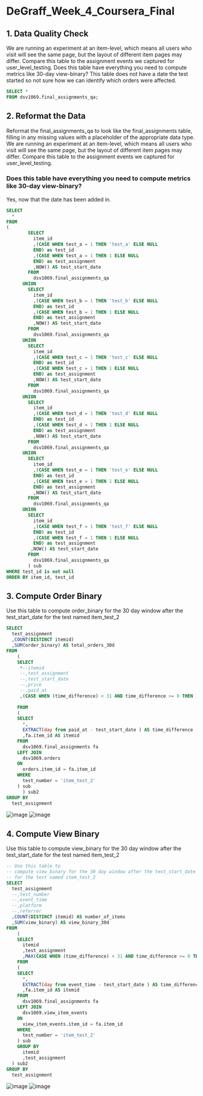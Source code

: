 # DeGraff_Week_4_Coursera_Final

## 1. Data Quality Check

We are running an experiment at an item-level, which means all users who visit will see the same page, but the layout of different item pages may differ.
Compare this table to the assignment events we captured for user_level_testing.
Does this table have everything you need to compute metrics like 30-day view-binary?
     This table does not have a date the test started so not sure how we can identify which orders were affected.
    
```SQL
SELECT * 
FROM dsv1069.final_assignments_qa;
```

## 2. Reformat the Data
Reformat the final_assignments_qa to look like the final_assignments table, filling in any missing values with a placeholder of the appropriate data type.
We are running an experiment at an item-level, which means all users who visit will see the same page, but the layout of different item pages may differ.
Compare this table to the assignment events we captured for user_level_testing.
### Does this table have everything you need to compute metrics like 30-day view-binary? 
Yes, now that the date has been added in.

```SQL
SELECT
  *
FROM
(
        SELECT 
          item_id
          ,(CASE WHEN test_a = 1 THEN 'test_a' ELSE NULL
          END) as test_id
          ,(CASE WHEN test_a = 1 THEN 1 ELSE NULL
          END) as test_assignment
          ,NOW() AS test_start_date
        FROM 
          dsv1069.final_assignments_qa
      UNION
        SELECT 
          item_id
          ,(CASE WHEN test_b = 1 THEN 'test_b' ELSE NULL
          END) as test_id
          ,(CASE WHEN test_b = 1 THEN 1 ELSE NULL
          END) as test_assignment
          ,NOW() AS test_start_date
        FROM 
          dsv1069.final_assignments_qa
      UNION
        SELECT 
          item_id
          ,(CASE WHEN test_c = 1 THEN 'test_c' ELSE NULL
          END) as test_id
          ,(CASE WHEN test_c = 1 THEN 1 ELSE NULL
          END) as test_assignment
          ,NOW() AS test_start_date
        FROM 
          dsv1069.final_assignments_qa
      UNION
        SELECT 
          item_id
          ,(CASE WHEN test_d = 1 THEN 'test_d' ELSE NULL
          END) as test_id
          ,(CASE WHEN test_d = 1 THEN 1 ELSE NULL
          END) as test_assignment
          ,NOW() AS test_start_date
        FROM 
          dsv1069.final_assignments_qa
      UNION 
        SELECT 
          item_id
          ,(CASE WHEN test_e = 1 THEN 'test_e' ELSE NULL
          END) as test_id
          ,(CASE WHEN test_e = 1 THEN 1 ELSE NULL
          END) as test_assignment
          ,NOW() AS test_start_date
        FROM 
          dsv1069.final_assignments_qa
      UNION 
        SELECT 
          item_id
          ,(CASE WHEN test_f = 1 THEN 'test_f' ELSE NULL
          END) as test_id
          ,(CASE WHEN test_f = 1 THEN 1 ELSE NULL
          END) as test_assignment
         ,NOW() AS test_start_date
        FROM 
          dsv1069.final_assignments_qa
        ) sub
WHERE test_id is not null
ORDER BY item_id, test_id
```

## 3. Compute Order Binary
Use this table to compute order_binary for the 30 day window after the test_start_date for the test named item_test_2

```SQL
SELECT 
  test_assignment
  ,COUNT(DISTINCT itemid)
  ,SUM(order_binary) AS total_orders_30d
FROM
    (
    SELECT 
     *--itemid
     --,test_assignment
     --,test_start_date
     --,price
     --,paid_at
     ,(CASE WHEN (time_difference) < 31 AND time_difference >= 0 THEN 1 ELSE 0 END) AS order_binary
     
    FROM
    (
    SELECT
      *,
      EXTRACT(day from paid_at - test_start_date ) AS time_difference
      ,fa.item_id AS itemid
    FROM 
      dsv1069.final_assignments fa
    LEFT JOIN 
      dsv1069.orders
    ON 
      orders.item_id = fa.item_id
    WHERE 
      test_number = 'item_test_2'
    ) sub
      ) sub2
GROUP BY 
  test_assignment
```
![image](https://github.com/mwadegraff/DeGraff_Week_4_Coursera_Final/assets/7571381/c434668d-d64b-44ab-aeee-291a86ada29f)
![image](https://github.com/mwadegraff/DeGraff_Week_4_Coursera_Final/assets/7571381/f552980b-fb7e-4057-bab4-fd9593328e21)

## 4. Compute View Binary
Use this table to compute view_binary for the 30 day window after the test_start_date for the test named item_test_2
```SQL
-- Use this table to 
-- compute view_binary for the 30 day window after the test_start_date
-- for the test named item_test_2
SELECT 
  test_assignment
  --,test_number
  --,event_time
  --,platform
  --,referrer
  ,COUNT(DISTINCT itemid) AS number_of_items
  ,SUM(view_binary) AS view_binary_30d
FROM
    (
    SELECT 
      itemid
      ,test_assignment
      ,MAX(CASE WHEN (time_difference) < 31 AND time_difference >= 0 THEN 1 ELSE 0 END) AS view_binary
    FROM
    (
    SELECT
      *,
      EXTRACT(day from event_time - test_start_date ) AS time_difference
      ,fa.item_id AS itemid
    FROM 
      dsv1069.final_assignments fa
    LEFT JOIN 
      dsv1069.view_item_events
    ON 
      view_item_events.item_id = fa.item_id
    WHERE 
      test_number = 'item_test_2'
    ) sub
    GROUP BY 
      itemid
      ,test_assignment
  ) sub2
GROUP BY 
  test_assignment

```
![image](https://github.com/mwadegraff/DeGraff_Week_4_Coursera_Final/assets/7571381/6eca085f-ebeb-4570-a18c-5310c0fb4e94)
![image](https://github.com/mwadegraff/DeGraff_Week_4_Coursera_Final/assets/7571381/72d281ca-7cad-4103-8f95-c008cdbfef42)

